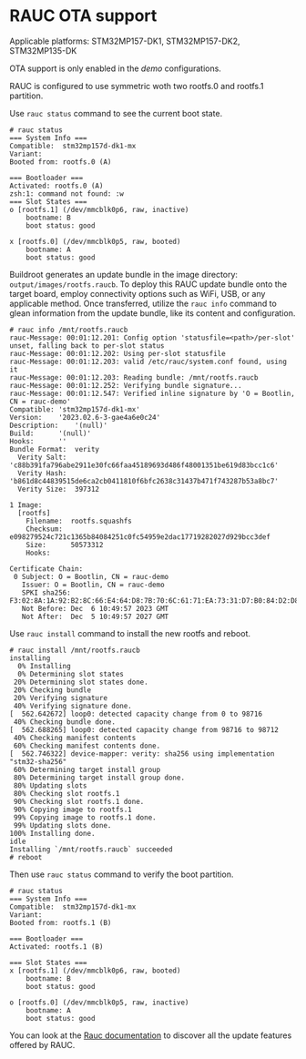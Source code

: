 # RAUC OTA support

Applicable platforms: STM32MP157-DK1, STM32MP157-DK2, STM32MP135-DK

OTA support is only enabled in the *demo* configurations.

RAUC is configured to use symmetric woth two rootfs.0 and rootfs.1
partition.


Use `rauc status` command to see the current boot state.
```
# rauc status
=== System Info ===
Compatible:  stm32mp157d-dk1-mx
Variant:
Booted from: rootfs.0 (A)

=== Bootloader ===
Activated: rootfs.0 (A)
zsh:1: command not found: :w
=== Slot States ===
o [rootfs.1] (/dev/mmcblk0p6, raw, inactive)
	bootname: B
	boot status: good

x [rootfs.0] (/dev/mmcblk0p5, raw, booted)
	bootname: A
	boot status: good

```

Buildroot generates an update bundle in the image directory:
`output/images/rootfs.raucb`.
To deploy this RAUC update bundle onto the target board, employ
connectivity options such as WiFi, USB, or any applicable method.
Once transferred, utilize the `rauc info` command to glean information from
the update bundle, like its content and configuration.

```
# rauc info /mnt/rootfs.raucb
rauc-Message: 00:01:12.201: Config option 'statusfile=<path>/per-slot' unset, falling back to per-slot status
rauc-Message: 00:01:12.202: Using per-slot statusfile
rauc-Message: 00:01:12.203: valid /etc/rauc/system.conf found, using it
rauc-Message: 00:01:12.203: Reading bundle: /mnt/rootfs.raucb
rauc-Message: 00:01:12.252: Verifying bundle signature...
rauc-Message: 00:01:12.547: Verified inline signature by 'O = Bootlin, CN = rauc-demo'
Compatible:	'stm32mp157d-dk1-mx'
Version:	'2023.02.6-3-gae4a6e0c24'
Description:	'(null)'
Build:		'(null)'
Hooks:		''
Bundle Format:	verity
  Verity Salt:	'c88b391fa796abe2911e30fc66faa45189693d486f48001351be619d83bcc1c6'
  Verity Hash:	'b861d8c44839515de6ca2cb0411810f6bfc2638c31437b471f743287b53a8bc7'
  Verity Size:	397312

1 Image:
  [rootfs]
	Filename:  rootfs.squashfs
	Checksum:  e098279524c721c1365b84084251c0fc54959e2dac17719282027d929bcc3def
	Size:      50573312
	Hooks:

Certificate Chain:
 0 Subject: O = Bootlin, CN = rauc-demo
   Issuer: O = Bootlin, CN = rauc-demo
   SPKI sha256: F3:02:8A:1A:92:B2:8C:66:E4:64:D8:7B:70:6C:61:71:EA:73:31:D7:B0:84:D2:D8:64:1C:63:20:3F:5A:B8:6C
   Not Before: Dec  6 10:49:57 2023 GMT
   Not After:  Dec  5 10:49:57 2027 GMT

```

Use `rauc install` command to install the new rootfs and reboot.
```
# rauc install /mnt/rootfs.raucb
installing
  0% Installing
  0% Determining slot states
 20% Determining slot states done.
 20% Checking bundle
 20% Verifying signature
 40% Verifying signature done.
[  562.642672] loop0: detected capacity change from 0 to 98716
 40% Checking bundle done.
[  562.688265] loop0: detected capacity change from 98716 to 98712
 40% Checking manifest contents
 60% Checking manifest contents done.
[  562.746322] device-mapper: verity: sha256 using implementation "stm32-sha256"
 60% Determining target install group
 80% Determining target install group done.
 80% Updating slots
 80% Checking slot rootfs.1
 90% Checking slot rootfs.1 done.
 90% Copying image to rootfs.1
 99% Copying image to rootfs.1 done.
 99% Updating slots done.
100% Installing done.
idle
Installing `/mnt/rootfs.raucb` succeeded
# reboot
```

Then use `rauc status` command to verify the boot partition.
```
# rauc status
=== System Info ===
Compatible:  stm32mp157d-dk1-mx
Variant:
Booted from: rootfs.1 (B)

=== Bootloader ===
Activated: rootfs.1 (B)

=== Slot States ===
x [rootfs.1] (/dev/mmcblk0p6, raw, booted)
	bootname: B
	boot status: good

o [rootfs.0] (/dev/mmcblk0p5, raw, inactive)
	bootname: A
	boot status: good
```

You can look at the [Rauc documentation](https://rauc.readthedocs.io/en/latest/index.html)
to discover all the update features offered by RAUC.
